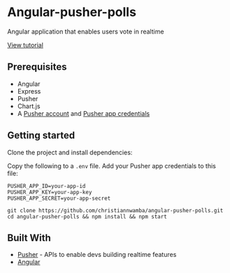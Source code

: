 
# Angular-pusher-polls
Angular application that enables users vote in realtime

[View tutorial](https://pusher.com/tutorials/live-poll-angular)

## Prerequisites
- Angular
- Express
- Pusher
- Chart.js
- A [Pusher account](https://pusher.com/signup) and [Pusher app credentials](http://dashboard.pusher.com/)


## Getting started
Clone the project and install dependencies:


Copy the following to a `.env` file. Add your Pusher app credentials to this file:
```
PUSHER_APP_ID=your-app-id
PUSHER_APP_KEY=your-app-key
PUSHER_APP_SECRET=your-app-secret
```

```
git clone https://github.com/christiannwamba/angular-pusher-polls.git
cd angular-pusher-polls && npm install && npm start
```

## Built With

* [Pusher](https://pusher.com/) - APIs to enable devs building realtime features
* [Angular](http://angular.io)
